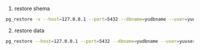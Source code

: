 1. restore shema

```sh
pg_restore -v --host=127.0.0.1 --port=5432 --dbname=yudbname --user=yuuser --schema=public --no-owner --no-privileges schema_godb.dump
```

2. restore data

```sh
pg_restore --host=127.0.0.1 --port=5432 --dbname=yudbname --user=yuuser --schema=public -v -a -Fc data_godb.dump
```
